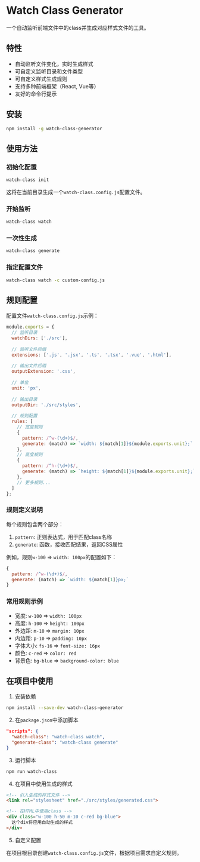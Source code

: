 # Watch Class Generator

一个自动监听前端文件中的class并生成对应样式文件的工具。

## 特性

- 自动监听文件变化，实时生成样式
- 可自定义监听目录和文件类型
- 可自定义样式生成规则
- 支持多种前端框架（React, Vue等）
- 友好的命令行提示

## 安装

```bash
npm install -g watch-class-generator
```

## 使用方法

### 初始化配置

```bash
watch-class init
```

这将在当前目录生成一个`watch-class.config.js`配置文件。

### 开始监听

```bash
watch-class watch
```

### 一次性生成

```bash
watch-class generate
```

### 指定配置文件

```bash
watch-class watch -c custom-config.js
```

## 规则配置

配置文件`watch-class.config.js`示例：

```javascript
module.exports = {
  // 监听目录
  watchDirs: ['./src'],
  
  // 监听文件后缀
  extensions: ['.js', '.jsx', '.ts', '.tsx', '.vue', '.html'],
  
  // 输出文件后缀
  outputExtension: '.css',
  
  // 单位
  unit: 'px',
  
  // 输出目录
  outputDir: './src/styles',
  
  // 规则配置
  rules: [
    // 宽度规则
    {
      pattern: /^w-(\d+)$/,
      generate: (match) => `width: ${match[1]}${module.exports.unit};`
    },
    // 高度规则
    {
      pattern: /^h-(\d+)$/,
      generate: (match) => `height: ${match[1]}${module.exports.unit};`
    },
    // 更多规则...
  ]
};
```

### 规则定义说明

每个规则包含两个部分：

1. `pattern`: 正则表达式，用于匹配class名称
2. `generate`: 函数，接收匹配结果，返回CSS属性

例如，规则`w-100` => `width: 100px`的配置如下：

```javascript
{
  pattern: /^w-(\d+)$/,
  generate: (match) => `width: ${match[1]}px;`
}
```

### 常用规则示例

- 宽度: `w-100` => `width: 100px`
- 高度: `h-100` => `height: 100px`
- 外边距: `m-10` => `margin: 10px`
- 内边距: `p-10` => `padding: 10px`
- 字体大小: `fs-16` => `font-size: 16px`
- 颜色: `c-red` => `color: red`
- 背景色: `bg-blue` => `background-color: blue`

## 在项目中使用

1. 安装依赖

```bash
npm install --save-dev watch-class-generator
```

2. 在`package.json`中添加脚本

```json
"scripts": {
  "watch-class": "watch-class watch",
  "generate-class": "watch-class generate"
}
```

3. 运行脚本

```bash
npm run watch-class
```

4. 在项目中使用生成的样式

```html
<!-- 引入生成的样式文件 -->
<link rel="stylesheet" href="./src/styles/generated.css">

<!-- 在HTML中使用class -->
<div class="w-100 h-50 m-10 c-red bg-blue">
  这个div将应用自动生成的样式
</div>
```

5. 自定义配置

在项目根目录创建`watch-class.config.js`文件，根据项目需求自定义规则。
```